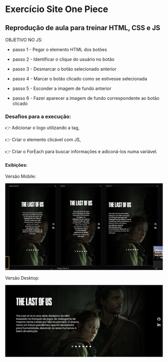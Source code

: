 # Exercício Site One Piece

<h2>Reprodução de aula para treinar HTML, CSS e JS</h2>

OBJETIVO NO JS:

- passo 1 - Pegar o elemento HTML dos botões

- passo 2 - Identificar o clique do usuário no botão

- passo 3 - Desmarcar o botão selecionado anterior

- passo 4 - Marcar o botão clicado como se estivesse selecionada

- passo 5 - Esconder a imagem de fundo anterior

- passo 6 - Fazer aparecer a imagem de fundo correspondente ao botão clicado


<h3>Desafios para a execução:</h3>

&#128073; Adicionar o logo utilizando a tag,

&#128073; Criar o elemento clicável com JS,

&#128073; Criar o ForEach para buscar informações e adiconá-los numa variável.



<h4>Exibições:</h4>

Versão Mobile:

![Foto Site versão mobile](https://github.com/Poliana-llima/Ex-DevQuest-TheLastOfUs/blob/main/mobile.png)

Versão Desktop:

![Foto Site versão desktop](https://github.com/Poliana-llima/Ex-DevQuest-TheLastOfUs/blob/main/Desktop.png)
